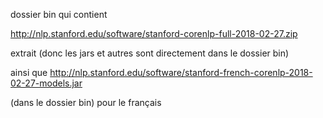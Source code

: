 dossier bin qui contient

http://nlp.stanford.edu/software/stanford-corenlp-full-2018-02-27.zip

extrait (donc les jars et autres sont directement dans le dossier bin)

ainsi que http://nlp.stanford.edu/software/stanford-french-corenlp-2018-02-27-models.jar

(dans le dossier bin) pour le français
